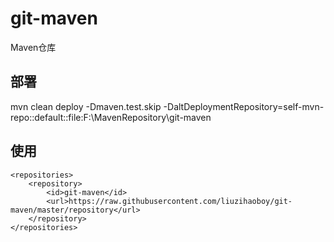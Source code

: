 # git-maven
Maven仓库
## 部署
mvn clean deploy -Dmaven.test.skip  -DaltDeploymentRepository=self-mvn-repo::default::file:F:\MavenRepository\git-maven
## 使用
```
<repositories>
    <repository>
        <id>git-maven</id>
        <url>https://raw.githubusercontent.com/liuzihaoboy/git-maven/master/repository</url>
    </repository>
</repositories>
```
